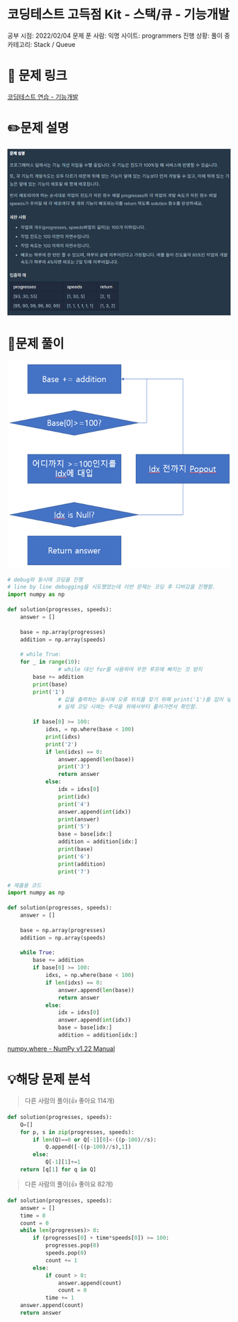 # 코딩테스트 고득점 Kit - 스택/큐 - 기능개발

공부 시점: 2022/02/04
문제 푼 사람: 익명
사이트: programmers
진행 상황: 풀이 중
카테고리: Stack / Queue

# 🔗 문제 링크

[코딩테스트 연습 - 기능개발](https://programmers.co.kr/learn/courses/30/lessons/42586)

# ✏️문제 설명

![Untitled](img/Untitled.png)

# 📖문제 풀이

![Untitled](img/Untitled1.png)

```python
# debug와 동시에 코딩을 진행
# line by line debugging을 시도했었는데 이번 문제는 코딩 후 디버깅을 진행함.
import numpy as np

def solution(progresses, speeds):
    answer = []
    
    base = np.array(progresses)
    addition = np.array(speeds)
    
    # while True:
    for _ in range(10):
				# while 대신 for를 사용하여 무한 루프에 빠지는 것 방지
        base += addition
        print(base)
        print('1')
				# 값을 출력하는 동시에 오류 위치를 찾기 위해 print('1')를 집어 넣음.
				# 실제 코딩 시에는 주석을 위에서부터 풀어가면서 확인함.
        
        if base[0] >= 100:
            idxs, = np.where(base < 100)
            print(idxs)
            print('2')
            if len(idxs) == 0:
                answer.append(len(base))
                print('3')
                return answer
            else:
                idx = idxs[0]
                print(idx)
                print('4')
                answer.append(int(idx))
                print(answer)
                print('5')
                base = base[idx:]
                addition = addition[idx:]
                print(base)
                print('6')
                print(addition)
                print('7')
```

```python
# 제출용 코드
import numpy as np

def solution(progresses, speeds):
    answer = []
    
    base = np.array(progresses)
    addition = np.array(speeds)
    
    while True:
        base += addition        
        if base[0] >= 100:
            idxs, = np.where(base < 100)
            if len(idxs) == 0:
                answer.append(len(base))
                return answer
            else:
                idx = idxs[0]
                answer.append(int(idx))
                base = base[idx:]
                addition = addition[idx:]
```

[numpy.where - NumPy v1.22 Manual](https://numpy.org/doc/stable/reference/generated/numpy.where.html)

# 💡해당 문제 분석

> 다른 사람의 풀이(👍 좋아요 114개)
> 

```python
def solution(progresses, speeds):
    Q=[]
    for p, s in zip(progresses, speeds):
        if len(Q)==0 or Q[-1][0]<-((p-100)//s):
            Q.append([-((p-100)//s),1])
        else:
            Q[-1][1]+=1
    return [q[1] for q in Q]
```

> 다른 사람의 풀이(👍 좋아요 82개)
> 

```python
def solution(progresses, speeds):
    answer = []
    time = 0
    count = 0
    while len(progresses)> 0:
        if (progresses[0] + time*speeds[0]) >= 100:
            progresses.pop(0)
            speeds.pop(0)
            count += 1
        else:
            if count > 0:
                answer.append(count)
                count = 0
            time += 1
    answer.append(count)
    return answer
```